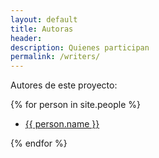 ```yaml
---
layout: default
title: Autoras
header:
description: Quienes participan
permalink: /writers/
---
```


Autores de este proyecto:


{% for person in site.people %}

* <a href="{{ site.baseurl }}{{ person.url }}">{{ person.name }}</a>

{% endfor %}
